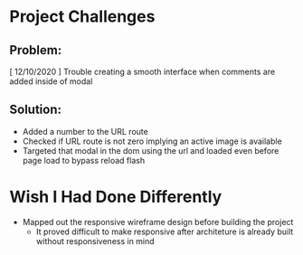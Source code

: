 # Project Challenges
## Problem:  
[ 12/10/2020 ] Trouble creating a smooth interface when comments are added inside of modal
## Solution:
- Added a number to the URL route 
- Checked if URL route is not zero implying an active image is available
- Targeted that modal in the dom using the url and loaded even before page load to bypass reload flash


# Wish I Had Done Differently
- Mapped out the responsive wireframe design before building the project
  - It proved difficult to make responsive after architeture is already built without responsiveness in mind